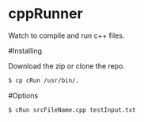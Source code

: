 # cppRunner
Watch to compile and run c++ files. 

#Installing

Download the zip or clone the repo.

```sh
$ cp cRun /usr/bin/.
```
#Options

```sh
$ cRun srcFileName.cpp testInput.txt
```
 
